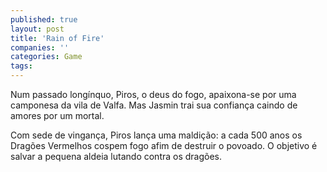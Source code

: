 ```yaml
---
published: true
layout: post
title: 'Rain of Fire'
companies: ''
categories: Game
tags: 
---
```

Num passado long&iacute;nquo, Piros, o deus do fogo, apaixona-se por uma camponesa da vila de Valfa. Mas Jasmin trai sua confian&ccedil;a caindo de amores por um mortal.







Com sede de vingan&ccedil;a, Piros lan&ccedil;a uma maldi&ccedil;&atilde;o: a cada 500 anos os Drag&otilde;es Vermelhos cospem fogo afim de destruir o povoado. O objetivo &eacute; salvar a pequena aldeia lutando contra os drag&otilde;es.





